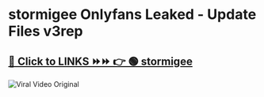 
 # stormigee Onlyfans Leaked - Update Files v3rep

## <h2><a href="https://clipsfans.com/stormigee&ref=git">🔗 Click to LINKS ⏩⏩ 👉 🟢 stormigee </a></h2>

<a href="https://clipsfans.com/stormigee&ref=git" rel="nofollow" data-target="animated-image.originalLink"><img src="https://i.ibb.co.com/xMMVF88/686577567.gif" alt="Viral Video Original" style="max-width: 100%; display: inline-block;" data-target="animated-image.originalImage"></a>

